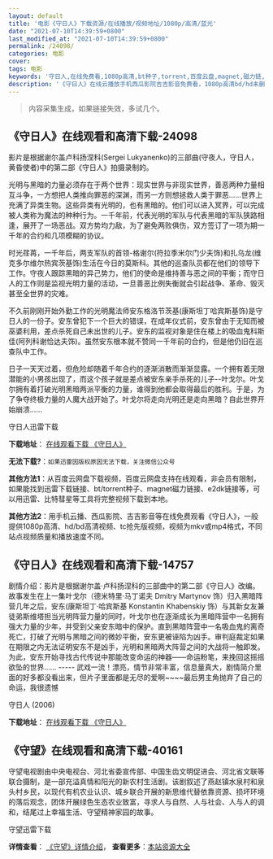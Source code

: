 ```yaml
---
layout: default
title: '电影《守日人》下载资源/在线播放/视频地址/1080p/高清/蓝光'
date: "2021-07-10T14:39:59+0800"
last_modified_at: "2021-07-10T14:39:59+0800"
permalink: /24098/
categories: 电影
cover:
tags: 电影
keywords: '守日人,在线免费看,1080p高清,bt种子,torrent,百度云盘,magnet,磁力链,迅雷下载资源'
description: '《守日人》在线云播放手机西瓜影院吉吉影音免费看，1080p高清bd/hd未删减完整版和tc抢先枪版，mkv/mp4格式，附带bt/torrent种子、magnet/磁力链、百度云盘、网盘资源迅雷下载链接'
---
```


>内容采集生成，如果链接失效，多试几个。


## 《守日人》在线观看和高清下载-24098

影片是根据谢尔盖卢科扬涅科(Sergei Lukyanenko)的三部曲(守夜人，守日人，黄昏使者)中的第二部《守日人》拍摄录制的。</p>光明与黑暗的力量必须存在于两个世界：现实世界与非现实世界，善恶两种力量相互斗争，一方想把人类推向罪恶的深渊，而另一方则想拯救人类于罪恶……世界上充满了异类生物。这些异类有光明的，也有黑暗的。他们可以进入冥界，可以完成被人类称为魔法的种种行为。一千年前，代表光明的军队与代表黑暗的军队狭路相逢，展开了一场恶战。双方势均力敌，为了避免两败俱伤，双方签订了一项为期一千年的合约和几项模糊的协议。</p>时光荏苒，一千年后，两支军队的首领-格谢尔(符拉季米尔门少夫饰)和扎乌龙(维克多尔维尔热宾茨基饰)生活在今日的莫斯科。其他的巡查队员都在他们的领导下工作。守夜人跟踪黑暗的异己势力，他们的使命是维持善与恶之间的平衡；而守日人的工作则是监视光明力量的活动，一旦善恶比例失衡就会引起战争、革命、毁灭甚至全世界的灾难。</p>不久前刚刚开始外勤工作的光明魔法师安东格洛节茨基(康斯坦丁哈宾斯基饰)是守日人的一份子。安东曾犯下一个巨大的错误，在成年仪式前，安东曾由于无知而被巫婆利用，差点杀死自己未出世的儿子。安东的监视对象是住在楼上的吸血鬼科斯佳(阿列科谢恰达夫饰)。虽然安东根本就不赞同一千年前的合约，但是他仍旧在巡查队中工作。</p>日子一天天过着，但危险却随着千年合约的逐渐消散而渐渐显露。一个拥有着无限潜能的小男孩出现了，而这个孩子就是差点被安东亲手杀死的儿子--叶戈尔。叶戈尔拥有着打破光明黑暗两派平衡的力量，谁得到他都会取得最后的胜利。于是，为了争夺终极力量的人魔大战开始了。叶戈尔将走向光明还是走向黑暗？自此世界开始崩溃&hellip;…


守日人迅雷下载

**下载地址**： [在线观看下载 《守日人》](https://www.993dy.com//vod-detail-id-19153.html) 


**无法下载?**：`如果迅雷因版权原因无法下载，关注微信公众号 `

**其他方法1**：从百度云网盘下载视频，百度云网盘支持在线观看，非会员有限制，如果能找到迅雷下载链接、bt/torrent种子、magnet磁力链接、e2dk链接等，可以用迅雷、比特彗星等工具将完整视频下载到本地。

**其他方法2**：用手机云播、西瓜影院、吉吉影音等在线免费观看《守日人》，一般提供1080p高清、hd/bd高清视频、tc抢先版视频，视频为mkv或mp4格式，不同站点视频质量和播放速度不同。


## 《守日人》在线观看和高清下载-14757

剧情介绍：影片是根据谢尔盖·卢科扬涅科的三部曲中的第二部《守日人》改编。  　　故事发生在上一集叶戈尔（德米特里·马丁诺夫 Dmitry Martynov 饰）归入黑暗阵营几年之后，安东(康斯坦丁·哈宾斯基 Konstantin Khabenskiy 饰）与其新女友兼徒弟斯维塔担当光明阵营力量的同时，叶戈尔也在逐渐成长为黑暗阵营中一名拥有强大力量的少年，并受到父亲安东暗中的保护。直到黑暗阵营中一名吸血鬼的离奇死亡，打破了光明与黑暗之间的微妙平衡，安东更被诬陷为凶手。审判庭裁定如果在期限之内无法证明安东不是凶手，光明和黑暗两大阵营之间的大战将一触即发。为此，安东开始寻找古代传说中那能改变命运的神器——命运粉笔，来挽回这摇摇欲坠的世界…… ----- 武戏一流！漂亮，情节非常丰富，信息量真大，剧情简介里面的好多都没看出来，但片子里面都是无尽的爱啊~~~~最后男主角抛弃了自己的命运，我很遗憾


守日人 (2006)

**下载地址**： [在线观看下载 《守日人》](https://www.btbtdy.me/btdy/dy5052.html) 


## 《守望》在线观看和高清下载-40161

守望电视剧由中央电视台、河北省委宣传部、中国生齿文明促进会、河北省文联等联合摄制，是一部充溢真情和阳光的新农村生活剧。该剧叙述了燕赵镇水泉村和泉头村乡民，以现代有机农业认识、城乡联合开展的新思维代替依靠资源、损坏环境的落后观念，团体开展绿色生态农业致富，寻求人与自然、人与社会、人与人的调和，结尾过上幸福生活、守望精神家园的故事。</p>


守望迅雷下载

**详情查看**： [《守望》详情介绍](/movie/40161/)， **查看更多**：[本站资源大全](/movie/t/all/)

